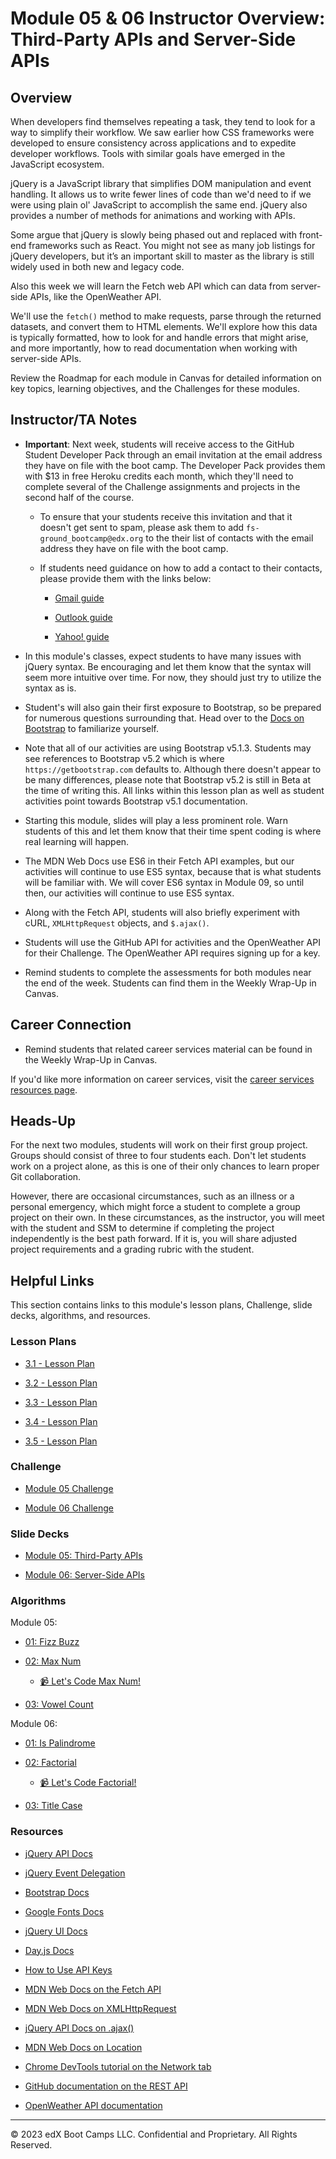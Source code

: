 # Module 05 & 06 Instructor Overview: Third-Party APIs and Server-Side APIs

## Overview

When developers find themselves repeating a task, they tend to look for a way to simplify their workflow. We saw earlier how CSS frameworks were developed to ensure consistency across applications and to expedite developer workflows. Tools with similar goals have emerged in the JavaScript ecosystem.

jQuery is a JavaScript library that simplifies DOM manipulation and event handling. It allows us to write fewer lines of code than we'd need to if we were using plain ol' JavaScript to accomplish the same end. jQuery also provides a number of methods for animations and working with APIs.

Some argue that jQuery is slowly being phased out and replaced with front-end frameworks such as React. You might not see as many job listings for jQuery developers, but it’s an important skill to master as the library is still widely used in both new and legacy code.

Also this week we will learn the Fetch web API which can data from server-side APIs, like the OpenWeather API.

We'll use the `fetch()` method to make requests, parse through the returned datasets, and convert them to HTML elements. We'll explore how this data is typically formatted, how to look for and handle errors that might arise, and more importantly, how to read documentation when working with server-side APIs.

Review the Roadmap for each module in Canvas for detailed information on key topics, learning objectives, and the Challenges for these modules.

## Instructor/TA Notes

* **Important**: Next week, students will receive access to the GitHub Student Developer Pack through an email invitation at the email address they have on file with the boot camp. The Developer Pack provides them with $13 in free Heroku credits each month, which they'll need to complete several of the Challenge assignments and projects in the second half of the course.

  * To ensure that your students receive this invitation and that it doesn't get sent to spam, please ask them to add `fs-ground_bootcamp@edx.org` to the their list of contacts with the email address they have on file with the boot camp.

  * If students need guidance on how to add a contact to their contacts, please provide them with the links below:
  
    * [Gmail guide](https://support.google.com/contacts/answer/1069522?hl=en&co=GENIE.Platform%3DDesktop)

    * [Outlook guide](https://support.microsoft.com/en-us/office/add-a-contact-in-outlook-1ef8f35b-04be-4bd0-ac9c-6d6a146887ce#:~:text=Add%20a%20contact%20from%20an,Select%20Save%20%26%20Close.)

    * [Yahoo! guide](https://help.yahoo.com/kb/SLN28059.html)

* In this module's classes, expect students to have many issues with jQuery syntax. Be encouraging and let them know that the syntax will seem more intuitive over time. For now, they should just try to utilize the syntax as is.

* Student's will also gain their first exposure to Bootstrap, so be prepared for numerous questions surrounding that. Head over to the [Docs on Bootstrap](https://getbootstrap.com/docs/5.1/getting-started/introduction/) to familiarize yourself.

* Note that all of our activities are using Bootstrap v5.1.3. Students may see references to Bootstrap v5.2 which is where `https://getbootstrap.com` defaults to. Although there doesn't appear to be many differences, please note that Bootstrap v5.2 is still in Beta at the time of writing this. All links within this lesson plan as well as student activities point towards Bootstrap v5.1 documentation.

* Starting this module, slides will play a less prominent role. Warn students of this and let them know that their time spent coding is where real learning will happen.

* The MDN Web Docs use ES6 in their Fetch API examples, but our activities will continue to use ES5 syntax, because that is what students will be familiar with. We will cover ES6 syntax in Module 09, so until then, our activities will continue to use ES5 syntax.

* Along with the Fetch API, students will also briefly experiment with cURL, `XMLHttpRequest` objects, and `$.ajax()`.

* Students will use the GitHub API for activities and the OpenWeather API for their Challenge. The OpenWeather API requires signing up for a key.

* Remind students to complete the assessments for both modules near the end of the week. Students can find them in the Weekly Wrap-Up in Canvas.

## Career Connection

* Remind students that related career services material can be found in the Weekly Wrap-Up in Canvas.

If you'd like more information on career services, visit the [career services resources page](https://careernetwork.2u.com/?utm_medium=Academics&utm_source=boot_camp/).

## Heads-Up

For the next two modules, students will work on their first group project. Groups should consist of three to four students each. Don't let students work on a project alone, as this is one of their only chances to learn proper Git collaboration.

However, there are occasional circumstances, such as an illness or a personal emergency, which might force a student to complete a group project on their own. In these circumstances, as the instructor, you will meet with the student and SSM to determine if completing the project independently is the best path forward. If it is, you will share adjusted project requirements and a grading rubric with the student.

## Helpful Links

This section contains links to this module's lesson plans, Challenge, slide decks, algorithms, and resources.

### Lesson Plans

* [3.1 - Lesson Plan](01-Day/01-Day-LessonPlan.md)

* [3.2 - Lesson Plan](02-Day/02-Day-LessonPlan.md)

* [3.3 - Lesson Plan](03-Day/03-Day-LessonPlan.md)

* [3.4 - Lesson Plan](04-Day/04-Day-LessonPlan.md)

* [3.5 - Lesson Plan](05-Day/05-Day-LessonPlan.md)

### Challenge

* [Module 05 Challenge](../../../01-Class-Content/05-Third-Party-APIs/02-Challenge)

* [Module 06 Challenge](../../../01-Class-Content/06-Server-Side-APIs/02-Challenge)

### Slide Decks

* [Module 05: Third-Party APIs](https://docs.google.com/presentation/d/1FjKh60N-t5lF3XMmLDiEfCgiNIqAxbDbIyGZLdtGhjw/edit?usp=sharing)

* [Module 06: Server-Side APIs](https://docs.google.com/presentation/d/1-5nadf7eI4RgU5V_ymwD-NMWlwO20TDvkb3a4Xm80eM/edit?usp=sharing)

### Algorithms

Module 05:

* [01: Fizz Buzz](../../../01-Class-Content/05-Third-Party-APIs/03-Algorithms/01-fizz-buzz)

* [02: Max Num](../../../01-Class-Content/05-Third-Party-APIs/03-Algorithms/02-max-num)

  * [📹 Let's Code Max Num!](https://2u-20.wistia.com/medias/f9eao2cvjt)

* [03: Vowel Count](../../../01-Class-Content/05-Third-Party-APIs/03-Algorithms/03-vowel-count)

Module 06:

* [01: Is Palindrome](../../../01-Class-Content/06-Server-Side-APIs/03-Algorithms/01-is-palindrome)

* [02: Factorial](../../../01-Class-Content/06-Server-Side-APIs/03-Algorithms/02-factorial)

  * [📹 Let's Code Factorial!](https://2u-20.wistia.com/medias/gnyfobes5c)

* [03: Title Case](../../../01-Class-Content/06-Server-Side-APIs/03-Algorithms/03-title-case)

### Resources

* [jQuery API Docs](https://api.jquery.com/)

* [jQuery Event Delegation](https://learn.jquery.com/events/event-delegation/)

* [Bootstrap Docs](https://getbootstrap.com/docs/5.1/getting-started/introduction/)

* [Google Fonts Docs](https://fonts.google.com)

* [jQuery UI Docs](https://jqueryui.com/demos/)

* [Day.js Docs](https://day.js.org/docs/en/display/format)

* [How to Use API Keys](https://coding-boot-camp.github.io/full-stack/apis/how-to-use-api-keys)

* [MDN Web Docs on the Fetch API](https://developer.mozilla.org/en-US/docs/Web/API/Fetch_API/Using_Fetch)

* [MDN Web Docs on XMLHttpRequest](https://developer.mozilla.org/en-US/docs/Web/API/XMLHttpRequest)

* [jQuery API Docs on .ajax()](https://api.jquery.com/jquery.ajax/)

* [MDN Web Docs on Location](https://developer.mozilla.org/en-US/docs/Web/API/Location)

* [Chrome DevTools tutorial on the Network tab](https://developers.google.com/web/tools/chrome-devtools/network)

* [GitHub documentation on the REST API](https://docs.github.com/en/rest/reference)

* [OpenWeather API documentation](https://openweathermap.org/api)

---
© 2023 edX Boot Camps LLC. Confidential and Proprietary. All Rights Reserved.
